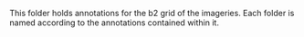 This folder holds annotations for the b2 grid of the imageries. Each folder is named according to the annotations contained within it.
